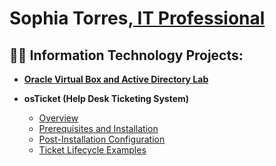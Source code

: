 <h1>Sophia Torres,<a href="https://linkedin.com/in/lsophia-torres-/"> IT Professional</a></h1>

<h2>👨‍💻 Information Technology Projects:</h2>

- <a href="https://github.com/Sophia-Torres/OracleVirtualBox-ActiveDirectory"> <b>Oracle Virtual Box and Active Directory Lab</b></a>


- <b>osTicket (Help Desk Ticketing System)</b>
  - [Overview](https://github.com/Sophia-Torres/osticket-overview)
  - [Prerequisites and Installation](https://github.com/Sophia-Torres/osticket-prereqs)
  - [Post-Installation Configuration](https://github.com/Sophia-Torres/osticket-postinstall)
  - [Ticket Lifecycle Examples](https://github.com/Sophia-Torres/osticket-ticket-lifecycle)
